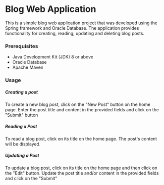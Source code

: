 # Blog Web Application
This is a simple blog web application project that was developed using the Spring framework and Oracle Database. The application provides functionality for creating, reading, updating and deleting blog posts.

### Prerequisites
* Java Development Kit (JDK) 8 or above
* Oracle Database
* Apache Maven

### Usage
##### Creating a post
To create a new blog post, click on the "New Post" button on the home page. Enter the post title and content in the provided fields and click on the "Submit" button

##### Reading a Post
To read a blog post, click on its title on the home page. The post's content will be displayed.

##### Updating a Post
To update a blog post, click on its title on the home page and then click on the "Edit" button. Update the post title and/or content in the provided fields and click on the "Submit"

